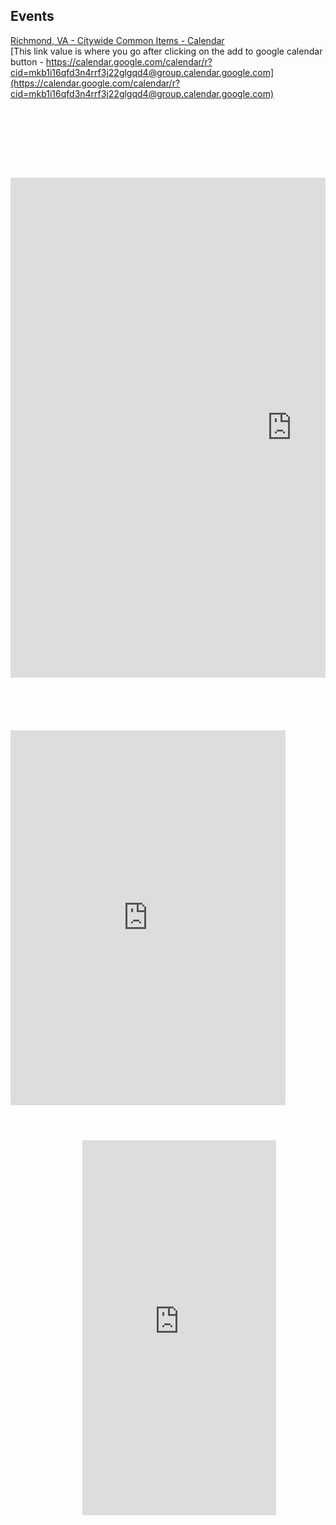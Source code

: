 ## Events  
[Richmond, VA - Citywide Common Items - Calendar](http://www.richmondgov.com/common/calendar.aspx)  
[This link value is where you go after clicking on the add to google calendar button - https://calendar.google.com/calendar/r?cid=mkb1i16qfd3n4rrf3j22glgqd4@group.calendar.google.com](https://calendar.google.com/calendar/r?cid=mkb1i16qfd3n4rrf3j22glgqd4@group.calendar.google.com)  

<pre><code>
    <div id="supportingText"><!-- NTR -->
        <div id="area01"><!-- NTR -->
            <div class="calendar">
                <iframe src="http://www.google.com/calendar/embed?showTz=0&amp;height=600&amp;wkst=2&amp;bgcolor=%23FFFFFF&amp;src=mkb1i16qfd3n4rrf3j22glgqd4%40group.calendar.google.com&amp;color=%23A32929&amp;ctz=America%2FNew_York" style=" border-width:0 " width="900" height="800" frameborder="0" scrolling="no"></iframe>
            </div><br />
            <div class="calendarMobile">    
                <iframe src="https://www.google.com/calendar/b/0/embed?showNav=0&amp;showDate=0&amp;showPrint=0&amp;showTabs=0&amp;showCalendars=0&amp;showTz=0&amp;mode=AGENDA&amp;height=600&amp;wkst=2&amp;bgcolor=%23FFFFFF&amp;src=mkb1i16qfd3n4rrf3j22glgqd4%40group.calendar.google.com&amp;color=%23A32929&amp;ctz=America%2FNew_York" style=" border-width:0 " width="440" height="600" frameborder="0" scrolling="no"></iframe>
            </div>
            <div class="calendarMobile320">    
                <iframe src="https://www.google.com/calendar/b/0/embed?showNav=0&amp;showDate=0&amp;showPrint=0&amp;showTabs=0&amp;showCalendars=0&amp;showTz=0&amp;mode=AGENDA&amp;height=600&amp;wkst=2&amp;bgcolor=%23FFFFFF&amp;src=mkb1i16qfd3n4rrf3j22glgqd4%40group.calendar.google.com&amp;color=%23A32929&amp;ctz=America%2FNew_York" style=" border-width:0 " width="310" height="600" frameborder="0" scrolling="no"></iframe>
            </div>   
        </div>
</code></pre>
